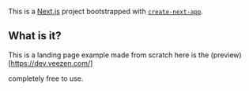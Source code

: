 This is a [Next.js](https://nextjs.org/) project bootstrapped with [`create-next-app`](https://github.com/vercel/next.js/tree/canary/packages/create-next-app).

## What is it?

This is a landing page example made from scratch here is the (preview)[https://dev.veezen.com/]

completely free to use.
